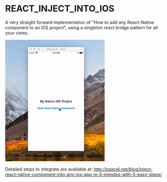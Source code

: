 # REACT_INJECT_INTO_IOS
A very straight forward implementation of "How to add any React-Native component to an iOS project", using a singleton react bridge pattern for all your views.

![](sample.gif)

Detailed steps to integrate are available at: http://paxcel.net/blog/inject-react-native-component-into-any-ios-app-in-5-minutes-with-5-easy-steps/        
